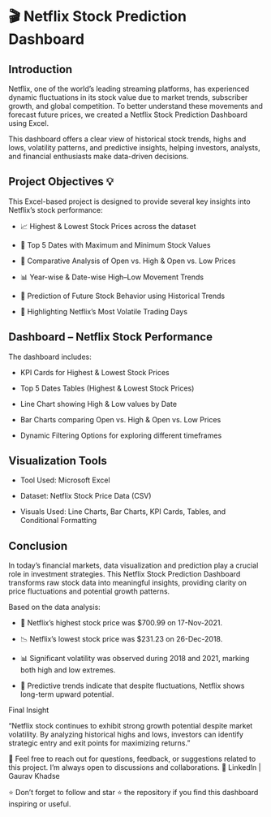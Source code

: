 # 🎬 Netflix Stock Prediction Dashboard

## Introduction

Netflix, one of the world’s leading streaming platforms, has experienced dynamic fluctuations in its stock value due to market trends, subscriber growth, and global competition. To better understand these movements and forecast future prices, we created a Netflix Stock Prediction Dashboard using Excel.

This dashboard offers a clear view of historical stock trends, highs and lows, volatility patterns, and predictive insights, helping investors, analysts, and financial enthusiasts make data-driven decisions.

## Project Objectives 💡

This Excel-based project is designed to provide several key insights into Netflix’s stock performance:

- 📈 Highest & Lowest Stock Prices across the dataset

- 📅 Top 5 Dates with Maximum and Minimum Stock Values

- 🔎 Comparative Analysis of Open vs. High & Open vs. Low Prices

- 📊 Year-wise & Date-wise High–Low Movement Trends

- 🔮 Prediction of Future Stock Behavior using Historical Trends

- 📌 Highlighting Netflix’s Most Volatile Trading Days

## Dashboard – Netflix Stock Performance

The dashboard includes:

- KPI Cards for Highest & Lowest Stock Prices

- Top 5 Dates Tables (Highest & Lowest Stock Prices)

- Line Chart showing High & Low values by Date

- Bar Charts comparing Open vs. High & Open vs. Low Prices

- Dynamic Filtering Options for exploring different timeframes

## Visualization Tools

- Tool Used: Microsoft Excel

- Dataset: Netflix Stock Price Data (CSV)

- Visuals Used: Line Charts, Bar Charts, KPI Cards, Tables, and Conditional Formatting

## Conclusion

In today’s financial markets, data visualization and prediction play a crucial role in investment strategies. This Netflix Stock Prediction Dashboard transforms raw stock data into meaningful insights, providing clarity on price fluctuations and potential growth patterns.

Based on the data analysis:

- 🎯 Netflix’s highest stock price was $700.99 on 17-Nov-2021.

- 📉 Netflix’s lowest stock price was $231.23 on 26-Dec-2018.

- 📊 Significant volatility was observed during 2018 and 2021, marking both high and low extremes.

- 🔮 Predictive trends indicate that despite fluctuations, Netflix shows long-term upward potential.

Final Insight

“Netflix stock continues to exhibit strong growth potential despite market volatility. By analyzing historical highs and lows, investors can identify strategic entry and exit points for maximizing returns.”

💬 Feel free to reach out for questions, feedback, or suggestions related to this project. I’m always open to discussions and collaborations.
📍 LinkedIn | Gaurav Khadse

⭐ Don’t forget to follow and star ⭐ the repository if you find this dashboard inspiring or useful.
